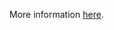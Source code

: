 More information [here](https://docs.bridgecrew.io/docs/oci-block-storage-block-volumes-are-not-encrypted-with-a-customer-managed-key-cmk).
